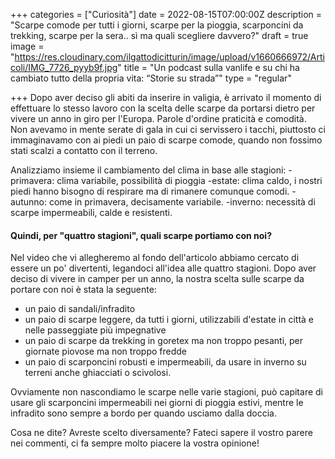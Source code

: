 +++
categories = ["Curiosità"]
date = 2022-08-15T07:00:00Z
description = "Scarpe comode per tutti i giorni, scarpe per la pioggia, scarponcini da trekking, scarpe per la sera.. sì ma quali scegliere davvero?"
draft = true
image = "https://res.cloudinary.com/ilgattodicitturin/image/upload/v1660666972/Articoli/IMG_7726_pyyb9f.jpg"
title = "Un podcast sulla vanlife e su chi ha cambiato tutto della propria vita: “Storie su strada”"
type = "regular"

+++
Dopo aver deciso gli abiti da inserire in valigia, è arrivato il momento di effettuare lo stesso lavoro con la scelta delle scarpe da portarsi dietro per vivere un anno in giro per l'Europa.
Parole d'ordine praticità e comodità. Non avevamo in mente serate di gala in cui ci servissero i tacchi, piuttosto ci immaginavamo con ai piedi un paio di scarpe comode, quando non fossimo stati scalzi a contatto con il terreno. 


Analizziamo insieme il cambiamento del clima in base alle stagioni:
-primavera: clima variabile, possibilità di pioggia
-estate: clima caldo, i nostri piedi hanno bisogno di respirare ma di rimanere comunque comodi.
-autunno: come in primavera, decisamente variabile.
-inverno: necessità di scarpe impermeabili, calde e resistenti.

#### Quindi, per "quattro stagioni", quali scarpe portiamo con noi?

Nel video che vi allegheremo al fondo dell'articolo abbiamo cercato di essere un po' divertenti, legandoci all'idea alle quattro stagioni.
Dopo aver deciso di vivere in camper per un anno, la nostra scelta sulle scarpe da portare con noi è stata la seguente:
* un paio di sandali/infradito
* un paio di scarpe leggere, da tutti i giorni, utilizzabili d'estate in città e nelle passeggiate più impegnative
* un paio di scarpe da trekking in goretex ma non troppo pesanti, per giornate piovose ma non troppo fredde
* un paio di scarponcini robusti e impermeabili, da usare in inverno su terreni anche ghiacciati o scivolosi.

Ovviamente non nascondiamo le scarpe nelle varie stagioni, può capitare di usare gli scarponcini impermeabili nei giorni di pioggia estivi, mentre le infradito sono sempre a bordo per quando usciamo dalla doccia. 


Cosa ne dite? Avreste scelto diversamente? Fateci sapere il vostro parere nei commenti, ci fa sempre molto piacere la vostra opinione!